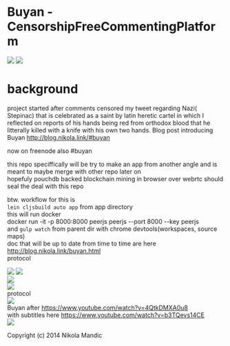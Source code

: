 # Buyan - CensorshipFreeCommentingPlatform         
![](https://github.com/NikolaMandic/brandNameFrontendPrototype/blob/master/250px-Ivan_Bilibin_126.gif) ![](https://github.com/NikolaMandic/Buyan/blob/master/a8d3d362bb2a50296a5d813f3c686e50.gif)      
# background
project started after comments censored my tweet regarding Nazi( Stepinac) that is celebrated as a saint by latin heretic cartel in which I reflected on reports of his hands being red from orthodox blood that he litterally killed with a knife with his own two hands. Blog post introducing Buyan http://blog.nikola.link/#buyan       

now on freenode also #buyan      

this repo speciffically will be try to make an app from another angle and is meant to maybe merge with other repo later on    
hopefuly pouchdb backed blockchain mining in browser over webrtc should seal the deal with this repo

btw. workflow for this is     
`lein cljsbuild auto app` from app directory     
this will run docker     
docker run -it -p 8000:8000 peerjs  peerjs --port 8000 --key peerjs    
and `gulp watch` from parent dir with chrome devtools(workspaces, source maps)     
doc that will be up to date from time to time are here 
http://blog.nikola.link/buyan.html     
protocol

![](https://github.com/NikolaMandic/brandNameFrontendPrototype/blob/master/cdraw.png)
![](https://github.com/NikolaMandic/brandNameFrontendPrototype/blob/master/getblock.png)      
![](https://github.com/NikolaMandic/brandNameFrontendPrototype/blob/master/syncChain.png)      
![](https://github.com/NikolaMandic/brandNameFrontendPrototype/blob/master/broadcast.png)      
protocol     
![](https://github.com/NikolaMandic/brandNameFrontendPrototype/blob/master/protocol.png)       
Buyan after
https://www.youtube.com/watch?v=4QtkDMXA0u8      
with subtitles here https://www.youtube.com/watch?v=b3TQevs14CE      
![](https://github.com/NikolaMandic/brandNameFrontendPrototype/blob/master/Ivanbilibin.jpg)

Copyright (c) 2014 Nikola Mandic
